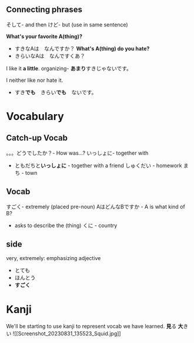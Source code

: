 ## Connecting phrases
そして- and then
けど- but (use in same sentence)

**What's your favorite A(thing)?**
- すきなAは　なんですか？
**What's A(thing) do you hate?**
- きらいなAは　なんですくあ？

I like it **a little**.
organizing- **あまり**すきじゃないです。

I neither like nor hate it.
- すき**でも**　きらい**でも**　ないです。

# Vocabulary
## Catch-up Vocab
。。。どうでしたか？- How was...?
いっしょに- together with
- ともだちと**いっしょに** - together with a friend
しゅくだい - homework
まち - town
## Vocab
すごく- extremely (placed pre-noun)
AはどんなBですか - A is what kind of B?
- asks to describe the (thing)
くに - country
## side
very, extremely: emphasizing adjective
- とても
- ほんとう
- **すごく**

# Kanji
We'll be starting to use kanji to represent vocab we have learned.
**見**る
**大**きい
![[Screenshot_20230831_135523_Squid.jpg]]